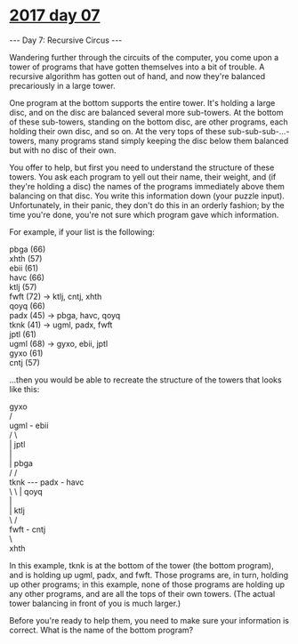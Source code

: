 # [2017 day 07](https://adventofcode.com/2017/day/7)

--- Day 7: Recursive Circus ---

Wandering further through the circuits of the computer, you come upon a tower of programs that have gotten themselves into a bit of trouble.  A recursive algorithm has gotten out of hand, and now they're balanced precariously in a large tower.



One program at the bottom supports the entire tower. It's holding a large disc, and on the disc are balanced several more sub-towers. At the bottom of these sub-towers, standing on the bottom disc, are other programs, each holding their own disc, and so on. At the very tops of these sub-sub-sub-...-towers, many programs stand simply keeping the disc below them balanced but with no disc of their own.



You offer to help, but first you need to understand the structure of these towers.  You ask each program to yell out their name, their weight, and (if they're holding a disc) the names of the programs immediately above them balancing on that disc. You write this information down (your puzzle input). Unfortunately, in their panic, they don't do this in an orderly fashion; by the time you're done, you're not sure which program gave which information.



For example, if your list is the following:



pbga (66)\
xhth (57)\
ebii (61)\
havc (66)\
ktlj (57)\
fwft (72) -> ktlj, cntj, xhth\
qoyq (66)\
padx (45) -> pbga, havc, qoyq\
tknk (41) -> ugml, padx, fwft\
jptl (61)\
ugml (68) -> gyxo, ebii, jptl\
gyxo (61)\
cntj (57)



...then you would be able to recreate the structure of the towers that looks like this:



gyxo\
              /     \
         ugml - ebii\
       /      \     \
      |         jptl\
      |        \
      |         pbga\
     /        /\
tknk --- padx - havc\
     \        \\
      |         qoyq\
      |             \
      |         ktlj\
       \      /     \
         fwft - cntj\
              \     \
                xhth



In this example, tknk is at the bottom of the tower (the bottom program), and is holding up ugml, padx, and fwft.  Those programs are, in turn, holding up other programs; in this example, none of those programs are holding up any other programs, and are all the tops of their own towers. (The actual tower balancing in front of you is much larger.)



Before you're ready to help them, you need to make sure your information is correct.  What is the name of the bottom program?




